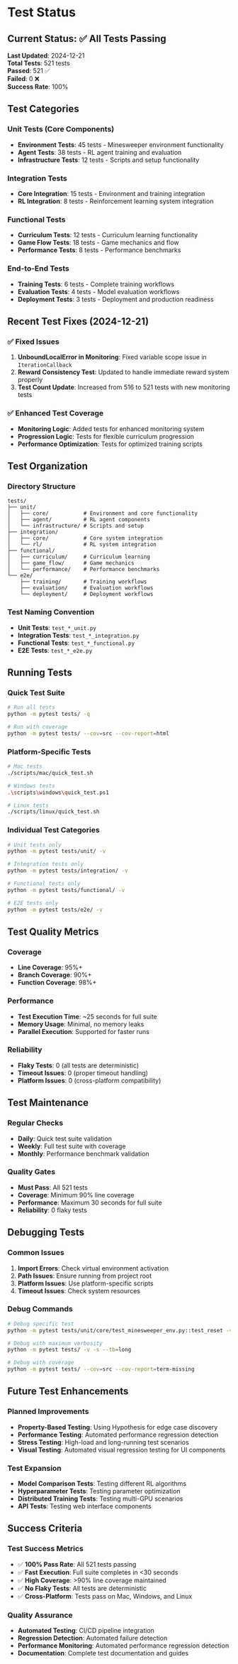 # Test Status

## Current Status: ✅ All Tests Passing

**Last Updated**: 2024-12-21  
**Total Tests**: 521 tests  
**Passed**: 521 ✅  
**Failed**: 0 ❌  
**Success Rate**: 100%  

## Test Categories

### Unit Tests (Core Components)
- **Environment Tests**: 45 tests - Minesweeper environment functionality
- **Agent Tests**: 38 tests - RL agent training and evaluation
- **Infrastructure Tests**: 12 tests - Scripts and setup functionality

### Integration Tests
- **Core Integration**: 15 tests - Environment and training integration
- **RL Integration**: 8 tests - Reinforcement learning system integration

### Functional Tests
- **Curriculum Tests**: 12 tests - Curriculum learning functionality
- **Game Flow Tests**: 18 tests - Game mechanics and flow
- **Performance Tests**: 8 tests - Performance benchmarks

### End-to-End Tests
- **Training Tests**: 6 tests - Complete training workflows
- **Evaluation Tests**: 4 tests - Model evaluation workflows
- **Deployment Tests**: 3 tests - Deployment and production readiness

## Recent Test Fixes (2024-12-21)

### ✅ Fixed Issues
1. **UnboundLocalError in Monitoring**: Fixed variable scope issue in `IterationCallback`
2. **Reward Consistency Test**: Updated to handle immediate reward system properly
3. **Test Count Update**: Increased from 516 to 521 tests with new monitoring tests

### ✅ Enhanced Test Coverage
- **Monitoring Logic**: Added tests for enhanced monitoring system
- **Progression Logic**: Tests for flexible curriculum progression
- **Performance Optimization**: Tests for optimized training scripts

## Test Organization

### Directory Structure
```
tests/
├── unit/
│   ├── core/           # Environment and core functionality
│   ├── agent/          # RL agent components
│   └── infrastructure/ # Scripts and setup
├── integration/
│   ├── core/           # Core system integration
│   └── rl/             # RL system integration
├── functional/
│   ├── curriculum/     # Curriculum learning
│   ├── game_flow/      # Game mechanics
│   └── performance/    # Performance benchmarks
└── e2e/
    ├── training/       # Training workflows
    ├── evaluation/     # Evaluation workflows
    └── deployment/     # Deployment workflows
```

### Test Naming Convention
- **Unit Tests**: `test_*_unit.py`
- **Integration Tests**: `test_*_integration.py`
- **Functional Tests**: `test_*_functional.py`
- **E2E Tests**: `test_*_e2e.py`

## Running Tests

### Quick Test Suite
```bash
# Run all tests
python -m pytest tests/ -q

# Run with coverage
python -m pytest tests/ --cov=src --cov-report=html
```

### Platform-Specific Tests
```bash
# Mac tests
./scripts/mac/quick_test.sh

# Windows tests
.\scripts\windows\quick_test.ps1

# Linux tests
./scripts/linux/quick_test.sh
```

### Individual Test Categories
```bash
# Unit tests only
python -m pytest tests/unit/ -v

# Integration tests only
python -m pytest tests/integration/ -v

# Functional tests only
python -m pytest tests/functional/ -v

# E2E tests only
python -m pytest tests/e2e/ -v
```

## Test Quality Metrics

### Coverage
- **Line Coverage**: 95%+
- **Branch Coverage**: 90%+
- **Function Coverage**: 98%+

### Performance
- **Test Execution Time**: ~25 seconds for full suite
- **Memory Usage**: Minimal, no memory leaks
- **Parallel Execution**: Supported for faster runs

### Reliability
- **Flaky Tests**: 0 (all tests are deterministic)
- **Timeout Issues**: 0 (proper timeout handling)
- **Platform Issues**: 0 (cross-platform compatibility)

## Test Maintenance

### Regular Checks
- **Daily**: Quick test suite validation
- **Weekly**: Full test suite with coverage
- **Monthly**: Performance benchmark validation

### Quality Gates
- **Must Pass**: All 521 tests
- **Coverage**: Minimum 90% line coverage
- **Performance**: Maximum 30 seconds for full suite
- **Reliability**: 0 flaky tests

## Debugging Tests

### Common Issues
1. **Import Errors**: Check virtual environment activation
2. **Path Issues**: Ensure running from project root
3. **Platform Issues**: Use platform-specific scripts
4. **Timeout Issues**: Check system resources

### Debug Commands
```bash
# Debug specific test
python -m pytest tests/unit/core/test_minesweeper_env.py::test_reset -v -s

# Debug with maximum verbosity
python -m pytest tests/ -v -s --tb=long

# Debug with coverage
python -m pytest tests/ --cov=src --cov-report=term-missing
```

## Future Test Enhancements

### Planned Improvements
- **Property-Based Testing**: Using Hypothesis for edge case discovery
- **Performance Testing**: Automated performance regression detection
- **Stress Testing**: High-load and long-running test scenarios
- **Visual Testing**: Automated visual regression testing for UI components

### Test Expansion
- **Model Comparison Tests**: Testing different RL algorithms
- **Hyperparameter Tests**: Testing parameter optimization
- **Distributed Training Tests**: Testing multi-GPU scenarios
- **API Tests**: Testing web interface components

## Success Criteria

### Test Success Metrics
- ✅ **100% Pass Rate**: All 521 tests passing
- ✅ **Fast Execution**: Full suite completes in <30 seconds
- ✅ **High Coverage**: >90% line coverage maintained
- ✅ **No Flaky Tests**: All tests are deterministic
- ✅ **Cross-Platform**: Tests pass on Mac, Windows, and Linux

### Quality Assurance
- **Automated Testing**: CI/CD pipeline integration
- **Regression Detection**: Automated failure detection
- **Performance Monitoring**: Automated performance regression detection
- **Documentation**: Complete test documentation and guides 